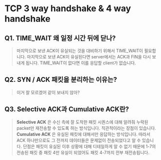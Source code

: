 # TCP 3 way handshake & 4 way handshake
## Q1. TIME_WAIT 왜 일정 시간 뒤에 닫나?
> 마지막으로 보낸 ACK이 유실되는 것을 대비하기 위해서 TIME_WAIT이 필요합니다. 마지막으로 보낸 ACK이 유실된다면 server에서는 ACK과 FIN을 다시 보내게 됩니다. TIME_WAIT이 없다면 이를 응답할 client가 없습니다.

## Q2. SYN / ACK 패킷을 분리하는 이유는?
>   이거 잘 모르겠어 같이 보내지 않아?

## Q3. Selective ACK과 Cumulative ACK란?
> __Selective ACK__ 은 수신 측에 잘 도착한 패킷 시퀀스에 대해 알려줘 누락된 packet만 재전송할 수 있도록 하는 방식입니다.
> 직관적이라는 장점이 있습니다.
> __Cumulative ACK__ 은 유실된 패킷에 대해서만 응답하는 방식입니다.
> 따라서 ACK 하나만으로도 그 전까지 데이터들은 문제없이 전송되었다고 알 수 있습니다. 단점은 패킷이 유실된 이후 상황에 대해 디테일하게 알 수 없기 때문에 1-7의 전송된 패킷 중 패킷 4만 유실이 되었어도 패킷 4-7까지 전부 재전송됩니다.
